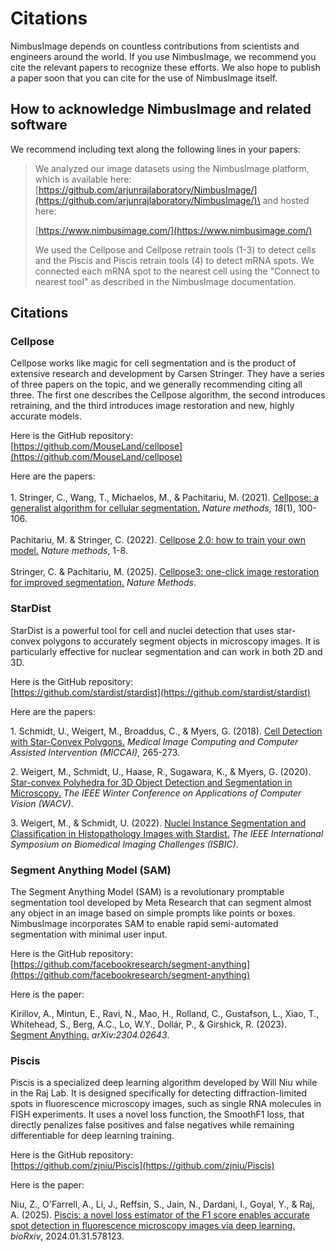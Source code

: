 # Citations

NimbusImage depends on countless contributions from scientists and engineers around the world. If you use NimbusImage, we recommend you cite the relevant papers to recognize these efforts. We also hope to publish a paper soon that you can cite for the use of NimbusImage itself.

## How to acknowledge NimbusImage and related software

We recommend including text along the following lines in your papers:

> We analyzed our image datasets using the NimbusImage platform, which is available here:\
> [https://github.com/arjunrajlaboratory/NimbusImage/](https://github.com/arjunrajlaboratory/NimbusImage/)\
> and hosted here:
>
> [https://www.nimbusimage.com/](https://www.nimbusimage.com/)
>
> We used the Cellpose and Cellpose retrain tools (1-3) to detect cells and the Piscis and Piscis retrain tools (4) to detect mRNA spots. We connected each mRNA spot to the nearest cell using the "Connect to nearest tool" as described in the NimbusImage documentation.

## Citations

### Cellpose

Cellpose works like magic for cell segmentation and is the product of extensive research and development by Carsen Stringer. They have a series of three papers on the topic, and we generally recommending citing all three. The first one describes the Cellpose algorithm, the second introduces retraining, and the third introduces image restoration and new, highly accurate models.

Here is the GitHub repository:\
[https://github.com/MouseLand/cellpose](https://github.com/MouseLand/cellpose)

Here are the papers:\
\
1\. Stringer, C., Wang, T., Michaelos, M., & Pachitariu, M. (2021). [Cellpose: a generalist algorithm for cellular segmentation.](https://www.nature.com/articles/s41592-020-01018-x) _Nature methods, 18_(1), 100-106.\
\
Pachitariu, M. & Stringer, C. (2022). [Cellpose 2.0: how to train your own model.](https://www.nature.com/articles/s41592-022-01663-4) _Nature methods_, 1-8.\
\
Stringer, C. & Pachitariu, M. (2025). [Cellpose3: one-click image restoration for improved segmentation.](https://www.nature.com/articles/s41592-025-02595-5) _Nature Methods_.

### StarDist

StarDist is a powerful tool for cell and nuclei detection that uses star-convex polygons to accurately segment objects in microscopy images. It is particularly effective for nuclear segmentation and can work in both 2D and 3D.

Here is the GitHub repository:  
[https://github.com/stardist/stardist](https://github.com/stardist/stardist)

Here are the papers:  

1\. Schmidt, U., Weigert, M., Broaddus, C., & Myers, G. (2018). [Cell Detection with Star-Convex Polygons.](https://doi.org/10.1007/978-3-030-00934-2_30) _Medical Image Computing and Computer Assisted Intervention (MICCAI)_, 265-273.  

2\. Weigert, M., Schmidt, U., Haase, R., Sugawara, K., & Myers, G. (2020). [Star-convex Polyhedra for 3D Object Detection and Segmentation in Microscopy.](https://doi.org/10.1109/WACV45572.2020.9093435) _The IEEE Winter Conference on Applications of Computer Vision (WACV)_.  

3\. Weigert, M., & Schmidt, U. (2022). [Nuclei Instance Segmentation and Classification in Histopathology Images with Stardist.](https://doi.org/10.1109/ISBIC56247.2022.9854534) _The IEEE International Symposium on Biomedical Imaging Challenges (ISBIC)_.

### Segment Anything Model (SAM)

The Segment Anything Model (SAM) is a revolutionary promptable segmentation tool developed by Meta Research that can segment almost any object in an image based on simple prompts like points or boxes. NimbusImage incorporates SAM to enable rapid semi-automated segmentation with minimal user input.

Here is the GitHub repository:  
[https://github.com/facebookresearch/segment-anything](https://github.com/facebookresearch/segment-anything)

Here is the paper:  

Kirillov, A., Mintun, E., Ravi, N., Mao, H., Rolland, C., Gustafson, L., Xiao, T., Whitehead, S., Berg, A.C., Lo, W.Y., Dollár, P., & Girshick, R. (2023). [Segment Anything.](https://arxiv.org/abs/2304.02643) _arXiv:2304.02643_.

### Piscis

Piscis is a specialized deep learning algorithm developed by Will Niu while in the Raj Lab. It is designed specifically for detecting diffraction-limited spots in fluorescence microscopy images, such as single RNA molecules in FISH experiments. It uses a novel loss function, the SmoothF1 loss, that directly penalizes false positives and false negatives while remaining differentiable for deep learning training.

Here is the GitHub repository:  
[https://github.com/zjniu/Piscis](https://github.com/zjniu/Piscis)

Here is the paper:  

Niu, Z., O'Farrell, A., Li, J., Reffsin, S., Jain, N., Dardani, I., Goyal, Y., & Raj, A. (2025). [Piscis: a novel loss estimator of the F1 score enables accurate spot detection in fluorescence microscopy images via deep learning.](https://doi.org/10.1101/2024.01.31.578123) _bioRxiv_, 2024.01.31.578123.

